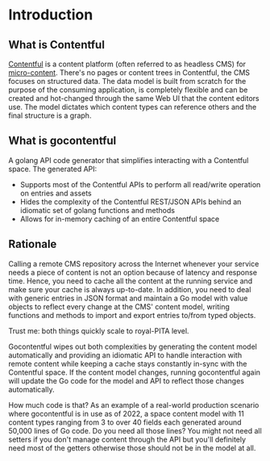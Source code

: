 # Introduction

## What is Contentful

[Contentful](https://www.contentful.com/) is a content platform (often referred to as headless CMS) for [micro-content](https://www.contentful.com/r/knowledgebase/content-as-a-microservice/). There's no pages or content trees in Contentful, the CMS focuses on structured data. The data model is built from scratch for the purpose of the consuming application, is completely flexible and can be created and hot-changed through the same Web UI that the content editors use. The model dictates which content types can reference others and the final structure is a graph.

## What is gocontentful

A golang API code generator that simplifies interacting with a Contentful space. The generated API:

- Supports most of the Contentful APIs to perform all read/write operation on entries and assets
- Hides the complexity of the Contentful REST/JSON APIs behind an idiomatic set of golang functions and methods
- Allows for in-memory caching of an entire Contentful space

## Rationale

Calling a remote CMS repository across the Internet whenever your service needs a piece of content is not an option because of latency and response time. Hence, you need to cache all the content at the running service and make sure your cache is always up-to-date. In addition, you need to deal with generic entries in JSON format and maintain a Go model with value objects to reflect every change at the CMS' content model, writing functions and methods to import and export entries to/from typed objects. 

Trust me: both things quickly scale to royal-PITA level. 

Gocontentful wipes out both complexities by generating the content model automatically and providing an idiomatic API to handle interaction with remote content while keeping a cache stays constantly in-sync with the Contentful space. If the content model changes, running gocontentful again will update the Go code for the model and API to reflect those changes automatically.

How much code is that? As an example of a real-world production scenario where gocontentful is in use as of 2022, a space content model with 11 content types ranging from 3 to over 40 fields each generated around 50,000 lines of Go code. Do you need all those lines? You might not need all setters if you don't manage content through the API but you'll definitely need most of the getters otherwise those should not be in the model at all.